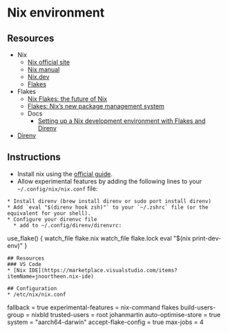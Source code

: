 # Nix environment
## Resources
* Nix
  * [Nix official site](https://nixos.org/)
  * [Nix manual](https://nix.dev/manual/nix/2.30/introduction.html)
  * [Nix.dev](https://nix.dev/)
  * [Flakes](https://nix.dev/concepts/flakes.html)
* Flakes
  * [Nix Flakes: the future of Nix](https://nixos.wiki/wiki/Flakes)
  * [Flakes: Nix’s new package management system](https://nixos.wiki/wiki/Flakes)
  * Docs
    * [Setting up a Nix development environment with Flakes and Direnv](https://sethaalexander.com/setting-up-a-nix-development-environment-with-flakes-and-direnv/)
* [Direnv](https://direnv.net/)

## Instructions
* Install nix using the [official guide](https://nixos.org/download.html).
* Allow experimental features by adding the following lines to your `~/.config/nix/nix.conf` file:
```
* Install direnv (brew install direnv or sudo port install direnv)
* Add `eval "$(direnv hook zsh)"` to your `~/.zshrc` file (or the equivalent for your shell).
* Configure your direnvc file
  * add to ~/.config/direnv/direnvrc:
```
use_flake() {
  watch_file flake.nix
  watch_file flake.lock
  eval "$(nix print-dev-env)"
}
```
## Resources
### VS Code
* [Nix IDE](https://marketplace.visualstudio.com/items?itemName=jnoortheen.nix-ide)

## Configuration
* /etc/nix/nix.conf
```
fallback = true
experimental-features = nix-command flakes
build-users-group = nixbld
trusted-users = root johanmartin
auto-optimise-store = true
system = "aarch64-darwin"
accept-flake-config = true
max-jobs = 4
```
